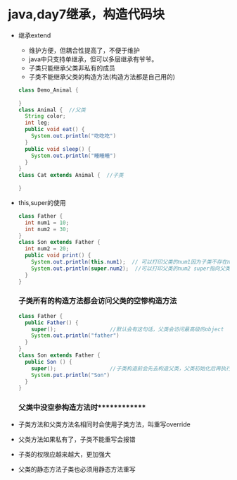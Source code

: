 # java,day7继承，构造代码块

- 继承extend

  - 维护方便，但耦合性提高了，不便于维护
  - java中只支持单继承，但可以多层继承有爷爷。
  - 子类只能继承父类非私有的成员
  - 子类不能继承父类的构造方法(构造方法都是自己用的)

  ```java
  class Demo_Animal {
    
  }
  class Animal {  //父类
    String color;
    int leg;
    public void eat() {
      System.out.println("吃吃吃")
    }
    public void sleep() {
      System.out.println("睡睡睡")
    }
  }
  class Cat extends Animal {  //子类
    
  }
  ```


-   this,super的使用

    ```java
    class Father {
      int num1 = 10;
      int num2 = 30;
    }
    class Son extends Father {
      int num2 = 20;
      public void print() {
        System.out.println(this.num1);  // 可以打印父类的num1因为子类不存在num1
        System.out.println(super.num2);  //可以打印父类的num2 super指向父类   
      }
    }
    ```

    ### 子类所有的构造方法都会访问父类的空惨构造方法

    ```java
    class Father {
      public Father() {
        super();                 //默认会有这句话，父类会访问最高级的object
        System.out.println("father")
      }
    }
    class Son extends Father {
      public Son () {
        super();                 //子类构造前会先去构造父类，父类初始化后再执行子类
        System.put.println("Son")
      }
    }
    ```

    ### 父类中没空参构造方法时************

-   子类方法和父类方法名相同时会使用子类方法，叫重写override

-   父类方法如果私有了，子类不能重写会报错

-   子类的权限应越来越大，更加强大

-   父类的静态方法子类也必须用静态方法重写
